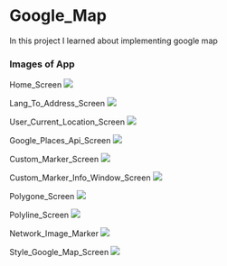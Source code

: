 # Google_Map

In this project I learned about implementing google map

### Images of App

Home_Screen
<img src="https://user-images.githubusercontent.com/67046451/225566059-af2b56ae-d164-478c-a92b-aed31758525b.png">

Lang_To_Address_Screen
<img src="https://user-images.githubusercontent.com/67046451/225568684-c0e66734-006a-4f08-abb4-cfe4ff5fbe69.png">

User_Current_Location_Screen
<img src="https://user-images.githubusercontent.com/67046451/225569196-673421a1-f96c-407a-9021-b16e6ee5014d.png">

Google_Places_Api_Screen
<img src="https://user-images.githubusercontent.com/67046451/225569587-43588857-2cd9-441b-9086-4f3f705e0aa0.png">

Custom_Marker_Screen
<img src="https://user-images.githubusercontent.com/67046451/225571439-204aef9b-d343-472b-95ad-fac17ad512e1.png">

Custom_Marker_Info_Window_Screen
<img src="https://user-images.githubusercontent.com/67046451/225571899-e068b602-f468-4848-b3d4-b9b73bcf68c7.png">

Polygone_Screen
<img src="https://user-images.githubusercontent.com/67046451/225572257-733e0d8d-bfe4-456b-9234-e71eab0bf21f.png">

Polyline_Screen
<img src="https://user-images.githubusercontent.com/67046451/225572613-0dccc349-c908-46f9-a953-056256c89a8b.png">

Network_Image_Marker
<img src="https://user-images.githubusercontent.com/67046451/225574294-e547ba35-5bbd-4784-8817-c4ecff43ef3f.png">

Style_Google_Map_Screen
<img src="https://user-images.githubusercontent.com/67046451/225574662-e5a9e058-ae59-4311-bebb-55bf16ecaf28.png">
